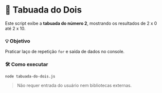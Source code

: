 # 📄 Tabuada do Dois

Este script exibe a **tabuada do número 2**, mostrando os resultados de 2 x 0 até 2 x 10.

### 💡 Objetivo
Praticar laço de repetição `for` e saída de dados no console.

### 🛠️ Como executar

```bash
node tabuada-do-dois.js
```

> Não requer entrada do usuário nem bibliotecas externas.